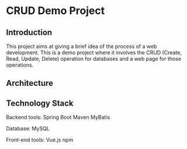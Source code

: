 # CRUD Demo Project

## Introduction
This project aims at giving a brief idea of the process of a web development. This is a demo project where it involves the CRUD (Create, Read, Update, Delete) operation for databases and a web page for those operations. 

## Architecture


## Technology Stack
Backend tools: 
  Spring Boot
  Maven
  MyBatis

Database: 
  MySQL

Front-end tools: 
  Vue.js
  npm
